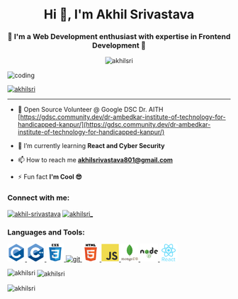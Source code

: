 <h1 align="center">Hi 👋, I'm Akhil Srivastava</h1>
<h3 align="center">👀 I'm a <b>Web Development</b> enthusiast with expertise in Frontend Development 🍁</h3>

<p align="center"> <img src="https://komarev.com/ghpvc/?username=akhilsri&label=Profile%20views&color=0e75b6&style=flat" alt="akhilsri" /> </p>

<img align="center" alt="coding" width="400" src="https://user-images.githubusercontent.com/55389276/140866485-8fb1c876-9a8f-4d6a-98dc-08c4981eaf70.gif">


<p align="left" style.top-margin = "5px"> <a href="https://github.com/ryo-ma/github-profile-trophy"><img src="https://github-profile-trophy.vercel.app/?username=akhilsri" alt="akhilsri" /></a> </p><hr>

- 🔭 Open Source Volunteer @ Google DSC Dr. AITH [https://gdsc.community.dev/dr-ambedkar-institute-of-technology-for-handicapped-kanpur/](https://gdsc.community.dev/dr-ambedkar-institute-of-technology-for-handicapped-kanpur/)

- 🌱 I’m currently learning **React and Cyber Security**

- 📫 How to reach me **akhilsrivastava801@gmail.com**

- ⚡ Fun fact **I'm Cool 😎**

<h3 align="left">Connect with me:</h3>
<p align="left">
<a href="https://linkedin.com/in/akhil-srivastava" target="blank"><img align="center" src="https://raw.githubusercontent.com/rahuldkjain/github-profile-readme-generator/master/src/images/icons/Social/linked-in-alt.svg" alt="akhil-srivastava" height="30" width="40" /></a>
<a href="https://instagram.com/akhilsri_" target="blank"><img align="center" src="https://raw.githubusercontent.com/rahuldkjain/github-profile-readme-generator/master/src/images/icons/Social/instagram.svg" alt="akhilsri_" height="30" width="40" /></a>
</p>

<h3 align="left">Languages and Tools:</h3>
<p align="left"> <a href="https://www.cprogramming.com/" target="_blank" rel="noreferrer"> <img src="https://raw.githubusercontent.com/devicons/devicon/master/icons/c/c-original.svg" alt="c" width="40" height="40"/> </a> <a href="https://www.w3schools.com/cpp/" target="_blank" rel="noreferrer"> <img src="https://raw.githubusercontent.com/devicons/devicon/master/icons/cplusplus/cplusplus-original.svg" alt="cplusplus" width="40" height="40"/> </a> <a href="https://www.w3schools.com/css/" target="_blank" rel="noreferrer"> <img src="https://raw.githubusercontent.com/devicons/devicon/master/icons/css3/css3-original-wordmark.svg" alt="css3" width="40" height="40"/> </a> <a href="https://git-scm.com/" target="_blank" rel="noreferrer"> <img src="https://www.vectorlogo.zone/logos/git-scm/git-scm-icon.svg" alt="git" width="40" height="40"/> </a> <a href="https://www.w3.org/html/" target="_blank" rel="noreferrer"> <img src="https://raw.githubusercontent.com/devicons/devicon/master/icons/html5/html5-original-wordmark.svg" alt="html5" width="40" height="40"/> </a> <a href="https://developer.mozilla.org/en-US/docs/Web/JavaScript" target="_blank" rel="noreferrer"> <img src="https://raw.githubusercontent.com/devicons/devicon/master/icons/javascript/javascript-original.svg" alt="javascript" width="40" height="40"/> </a> <a href="https://www.mongodb.com/" target="_blank" rel="noreferrer"> <img src="https://raw.githubusercontent.com/devicons/devicon/master/icons/mongodb/mongodb-original-wordmark.svg" alt="mongodb" width="40" height="40"/> </a> <a href="https://nodejs.org" target="_blank" rel="noreferrer"> <img src="https://raw.githubusercontent.com/devicons/devicon/master/icons/nodejs/nodejs-original-wordmark.svg" alt="nodejs" width="40" height="40"/> </a> <a href="https://reactjs.org/" target="_blank" rel="noreferrer"> <img src="https://raw.githubusercontent.com/devicons/devicon/master/icons/react/react-original-wordmark.svg" alt="react" width="40" height="40"/> </a> </p>

<p><img align="left" src="https://github-readme-stats.vercel.app/api/top-langs?username=akhilsri&show_icons=true&locale=en&layout=compact" alt="akhilsri" /></p>

<p>&nbsp;<img align="center" src="https://github-readme-stats.vercel.app/api?username=akhilsri&show_icons=true&locale=en" alt="akhilsri" /></p>

<p><img align="center" src="https://github-readme-streak-stats.herokuapp.com/?user=akhilsri&" alt="akhilsri" /></p>
